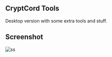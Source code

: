 ## CryptCord Tools
Desktop version with some extra tools and stuff.

## Screenshot
![ss](https://i.imgur.com/us631gB.png)
